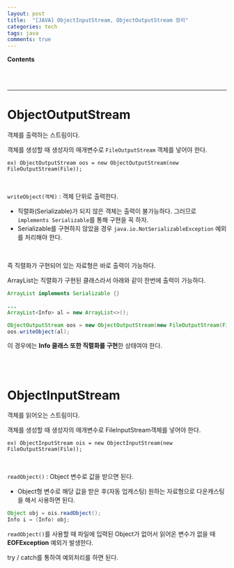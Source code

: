 ```yaml
---
layout: post
title:  "[JAVA] ObjectInputStream, ObjectOutputStream 정리"
categories: tech
tags: java
comments: true
---
```

**Contents**

<br/>
<br/>

---
# ObjectOutputStream
객체를 출력하는 스트림이다.

객체를 생성할 때 생성자의 매개변수로 `FileOutputStream` 객체를 넣어야 한다.
```
ex) ObjectOutputStream oos = new ObjectOutputStream(new FileOutputStream(File));
```
<br/>

`writeObject(객체)` : 객체 단위로 출력한다.

- 직렬화(Serializable)가 되지 않은 객체는 출력이 불가능하다. 그러므로 `implements Serializable`를 통해 구현을 꼭 하자.
- Serializable를 구현하지 않았을 경우 `java.io.NotSerializableException` 예외를 처리해야 한다.

<br/>

즉 직렬화가 구현되어 있는 자료형은 바로 출력이 가능하다.

ArrayList는 직렬화가 구현된 클래스라서 아래와 같이 한번에 출력이 가능하다.

```java
ArrayList implements Serializable {}

...
ArrayList<Info> al = new ArrayList<>();

ObjectOutputStream oos = new ObjectOutputStream(new FileOutputStream(File));
oos.writeObject(al);
```

이 경우에는 **Info 클래스 또한 직렬화를 구현**한 상태여야 한다.

<br/>
<br/>

# ObjectInputStream
객체를 읽어오는 스트림이다.

객체를 생성할 때 생성자의 매개변수로 FileInputStream객체를 넣어야 한다.
```
ex) ObjectInputStream ois = new ObjectInputStream(new FileOutputStream(File));
```
<br/>

`readObject()` : Object 변수로 값을 받으면 된다.

- Object형 변수로 해당 값을 받은 후(자동 업캐스팅) 원하는 자료형으로 다운캐스팅을 해서 사용하면 된다.
```java
Object obj = ois.readObject();
Info i = (Info) obj;
```

`readObject()`를 사용할 때 파일에 입력된 Object가 없어서 읽어온 변수가 없을 때 **EOFException** 예외가 발생한다.

try / catch를 통하여 예외처리를 하면 된다.

